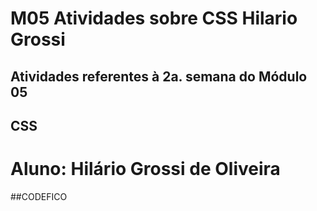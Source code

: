 # M05 Atividades sobre CSS Hilario Grossi
## Atividades referentes à 2a. semana do Módulo 05
## CSS

# Aluno: Hilário Grossi de Oliveira
##CODEFICO
